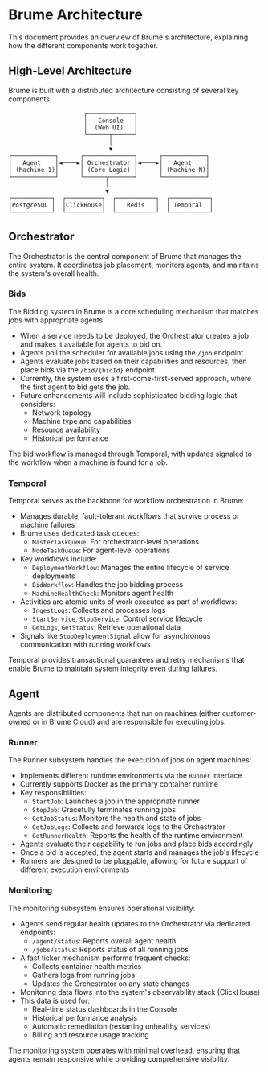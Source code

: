 # Brume Architecture

This document provides an overview of Brume's architecture, explaining how the different components work together.

## High-Level Architecture

Brume is built with a distributed architecture consisting of several key components:

```
                     ┌─────────────┐
                     │   Console   │
                     │  (Web UI)   │
                     └──────┬──────┘
                            │
                            ▼
┌────────────┐      ┌──────────────┐      ┌────────────┐
│   Agent    │◄────►│ Orchestrator │◄────►│   Agent    │
│ (Machine 1)│      │ (Core Logic) │      │ (Machine N)│
└────────────┘      └──────┬───────┘      └────────────┘
                           │
                           ▼
┌───────────┐  ┌──────────┐  ┌───────────┐  ┌───────────┐
│PostgreSQL │  │ClickHouse│  │   Redis   │  │ Temporal  │
└───────────┘  └──────────┘  └───────────┘  └───────────┘
```

## Orchestrator

The Orchestrator is the central component of Brume that manages the entire system. It coordinates job placement, monitors agents, and maintains the system's overall health.

### Bids

The Bidding system in Brume is a core scheduling mechanism that matches jobs with appropriate agents:

- When a service needs to be deployed, the Orchestrator creates a job and makes it available for agents to bid on.
- Agents poll the scheduler for available jobs using the `/job` endpoint.
- Agents evaluate jobs based on their capabilities and resources, then place bids via the `/bid/{bidId}` endpoint.
- Currently, the system uses a first-come-first-served approach, where the first agent to bid gets the job.
- Future enhancements will include sophisticated bidding logic that considers:
  - Network topology
  - Machine type and capabilities
  - Resource availability
  - Historical performance

The bid workflow is managed through Temporal, with updates signaled to the workflow when a machine is found for a job.

### Temporal

Temporal serves as the backbone for workflow orchestration in Brume:

- Manages durable, fault-tolerant workflows that survive process or machine failures
- Brume uses dedicated task queues:
  - `MasterTaskQueue`: For orchestrator-level operations
  - `NodeTaskQueue`: For agent-level operations
- Key workflows include:
  - `DeploymentWorkflow`: Manages the entire lifecycle of service deployments
  - `BidWorkflow`: Handles the job bidding process
  - `MachineHealthCheck`: Monitors agent health
- Activities are atomic units of work executed as part of workflows:
  - `IngestLogs`: Collects and processes logs
  - `StartService`, `StopService`: Control service lifecycle
  - `GetLogs`, `GetStatus`: Retrieve operational data
- Signals like `StopDeploymentSignal` allow for asynchronous communication with running workflows

Temporal provides transactional guarantees and retry mechanisms that enable Brume to maintain system integrity even during failures.

## Agent

Agents are distributed components that run on machines (either customer-owned or in Brume Cloud) and are responsible for executing jobs.

### Runner

The Runner subsystem handles the execution of jobs on agent machines:

- Implements different runtime environments via the `Runner` interface
- Currently supports Docker as the primary container runtime
- Key responsibilities:
  - `StartJob`: Launches a job in the appropriate runner
  - `StopJob`: Gracefully terminates running jobs
  - `GetJobStatus`: Monitors the health and state of jobs
  - `GetJobLogs`: Collects and forwards logs to the Orchestrator
  - `GetRunnerHealth`: Reports the health of the runtime environment
- Agents evaluate their capability to run jobs and place bids accordingly
- Once a bid is accepted, the agent starts and manages the job's lifecycle
- Runners are designed to be pluggable, allowing for future support of different execution environments

### Monitoring

The monitoring subsystem ensures operational visibility:

- Agents send regular health updates to the Orchestrator via dedicated endpoints:
  - `/agent/status`: Reports overall agent health
  - `/jobs/status`: Reports status of all running jobs
- A fast ticker mechanism performs frequent checks:
  - Collects container health metrics
  - Gathers logs from running jobs
  - Updates the Orchestrator on any state changes
- Monitoring data flows into the system's observability stack (ClickHouse)
- This data is used for:
  - Real-time status dashboards in the Console
  - Historical performance analysis
  - Automatic remediation (restarting unhealthy services)
  - Billing and resource usage tracking

The monitoring system operates with minimal overhead, ensuring that agents remain responsive while providing comprehensive visibility.
